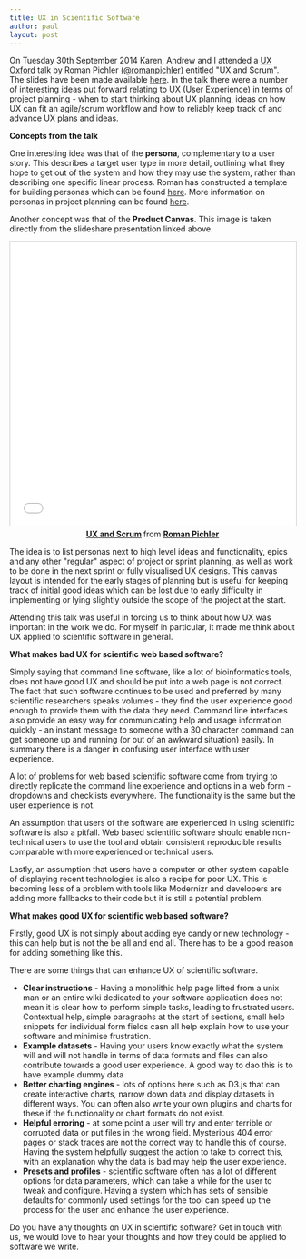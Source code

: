 ```yaml
---
title: UX in Scientific Software
author: paul
layout: post 
---
```


On Tuesday 30th September 2014 Karen, Andrew and I attended a [UX Oxford](http://www.meetup.com/UX-Oxford/) talk by Roman Pichler [(@romanpichler)](http://twitter.com/romanpichler) entitled "UX and Scrum". The slides have been made available [here](http://www.slideshare.net/romanpichler/ux-and-scrum).  In the talk there were a number of interesting ideas put forward relating to UX (User Experience) in terms of project planning - when to start thinking about UX planning, ideas on how UX can fit an agile/scrum workflow and how to reliably keep track of and advance UX plans and ideas.

**Concepts from the talk**

One interesting idea was that of the **persona**, complementary to a user story. This describes a target user type in more detail, outlining what they hope to get out of the system and how they may use the system, rather than describing one specific linear process. Roman has constructed a template for building personas which can be found [here](http://www.romanpichler.com/tools/persona-template/). More information on personas in project planning can be found [here](http://guide.agilealliance.org/guide/personas.html).

Another concept was that of the **Product Canvas**. This image is taken directly from the slideshare presentation linked above.

<iframe src="//www.slideshare.net/slideshow/embed_code/35561129?startSlide=19" width="100%" height="500" frameborder="0" marginwidth="0" marginheight="0" scrolling="no" style="border:1px solid #CCC; border-width:1px; margin-bottom:5px; max-width: 100%;" allowfullscreen> </iframe> <div style="margin-bottom:5px; text-align: center"> <strong> <a href="https://www.slideshare.net/romanpichler/ux-and-scrum" title="UX and Scrum" target="_blank">UX and Scrum</a> </strong> from <strong><a href="http://www.slideshare.net/romanpichler" target="_blank">Roman Pichler</a></strong> </div>

The idea is to list personas next to high level ideas and functionality, epics and any other "regular" aspect of project or sprint planning, as well as work to be done in the next sprint or fully visualised UX designs. This canvas layout is intended for the early stages of planning but is useful for keeping track of initial good ideas which can be lost due to early difficulty in implementing or lying slightly outside the scope of the project at the start.

Attending this talk was useful in forcing us to think about how UX was important in the work we do. For myself in particular, it made me think about UX applied to scientific software in general.

**What makes bad UX for scientific web based software?**

Simply saying that command line software, like a lot of bioinformatics tools, does not have good UX and should be put into a web page is not correct. The fact that such software continues to be used and preferred by many scientific researchers speaks volumes - they find the user experience good enough to provide them with the data they need. Command line interfaces also provide an easy way for communicating help and usage information quickly - an instant message to someone with a 30 character command can get someone up and running (or out of an awkward situation) easily. In summary there is a danger in confusing user interface with user experience.

A lot of problems for web based scientific software come from trying to directly replicate the command line experience and options in a web form - dropdowns and checklists everywhere. The functionality is the same but the user experience is not.

An assumption that users of the software are experienced in using scientific software is also a pitfall. Web based scientific software should enable non-technical users to use the tool and obtain consistent reproducible results comparable with more experienced or technical users.

Lastly, an assumption that users have a computer or other system capable of displaying recent technologies is also a recipe for poor UX. This is becoming less of a problem with tools like Modernizr and developers are adding more fallbacks to their code but it is still a potential problem.

**What makes good UX for scientific web based software?**

Firstly, good UX is not simply about adding eye candy or new technology - this can help but is not the be all and end all. There has to be a good reason for adding something like this.

There are some things that can enhance UX of scientific software.

- **Clear instructions** - Having a monolithic help page lifted from a unix man or an entire wiki dedicated to your software application does not mean it is clear how to perform simple tasks, leading to frustrated users. Contextual help, simple paragraphs at the start of sections, small help snippets for individual form fields casn all help explain how to use your software and minimise frustration.
- **Example datasets** - Having your users know exactly what the system will and will not handle in terms of data formats and files can also contribute towards a good user experience. A good way to dao this is to have example dummy data
- **Better charting engines** - lots of options here such as D3.js that can create interactive charts, narrow down data and display datasets in different ways. You can often also write your own plugins and charts for these if the functionality or chart formats do not exist.
- **Helpful erroring** - at some point a user will try and enter terrible or corrupted data or put files in the wrong field. Mysterious 404 error pages or stack traces are not the correct way to handle this of course. Having the system helpfully suggest the action to take to correct this, with an explanation why the data is bad may help the user experience.
- **Presets and profiles** - scientific software often has a lot of different options for data parameters, which can take a while for the user to tweak and configure. Having a system which has sets of sensible defaults for commonly used settings for the tool can speed up the process for the user and enhance the user experience.

Do you have any thoughts on UX in scientific software? Get in touch with us, we would love to hear your thoughts and how they could be applied to software we write.
